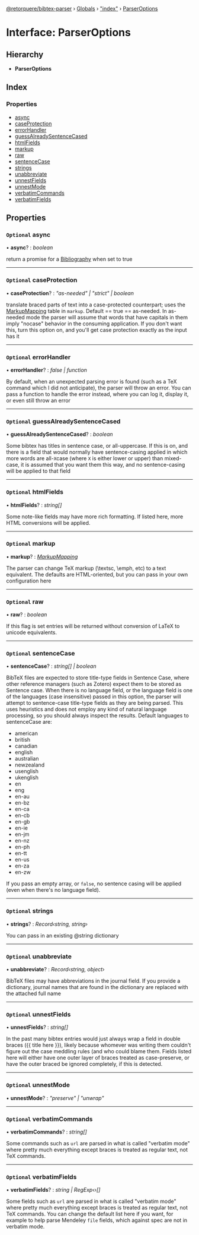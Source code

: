 [@retorquere/bibtex-parser](../README.md) › [Globals](../globals.md) › ["index"](../modules/_index_.md) › [ParserOptions](_index_.parseroptions.md)

# Interface: ParserOptions

## Hierarchy

* **ParserOptions**

## Index

### Properties

* [async](_index_.parseroptions.md#optional-async)
* [caseProtection](_index_.parseroptions.md#optional-caseprotection)
* [errorHandler](_index_.parseroptions.md#optional-errorhandler)
* [guessAlreadySentenceCased](_index_.parseroptions.md#optional-guessalreadysentencecased)
* [htmlFields](_index_.parseroptions.md#optional-htmlfields)
* [markup](_index_.parseroptions.md#optional-markup)
* [raw](_index_.parseroptions.md#optional-raw)
* [sentenceCase](_index_.parseroptions.md#optional-sentencecase)
* [strings](_index_.parseroptions.md#optional-strings)
* [unabbreviate](_index_.parseroptions.md#optional-unabbreviate)
* [unnestFields](_index_.parseroptions.md#optional-unnestfields)
* [unnestMode](_index_.parseroptions.md#optional-unnestmode)
* [verbatimCommands](_index_.parseroptions.md#optional-verbatimcommands)
* [verbatimFields](_index_.parseroptions.md#optional-verbatimfields)

## Properties

### `Optional` async

• **async**? : *boolean*

return a promise for a [Bibliography](_index_.bibliography.md) when set to true

___

### `Optional` caseProtection

• **caseProtection**? : *"as-needed" | "strict" | boolean*

translate braced parts of text into a case-protected counterpart; uses the [MarkupMapping](_index_.markupmapping.md) table in `markup`. Default == true == as-needed.
In as-needed mode the parser will assume that words that have capitals in them imply "nocase" behavior in the consuming application. If you don't want this, turn this option on, and you'll get
case protection exactly as the input has it

___

### `Optional` errorHandler

• **errorHandler**? : *false | function*

By default, when an unexpected parsing error is found (such as a TeX command which I did not anticipate), the parser will throw an error. You can pass a function to handle the error instead,
where you can log it, display it, or even still throw an error

___

### `Optional` guessAlreadySentenceCased

• **guessAlreadySentenceCased**? : *boolean*

Some bibtex has titles in sentence case, or all-uppercase. If this is on, and there is a field that would normally have sentence-casing applied in which more words are all-`X`case
(where `X` is either lower or upper) than mixed-case, it is assumed that you want them this way, and no sentence-casing will be applied to that field

___

### `Optional` htmlFields

• **htmlFields**? : *string[]*

Some note-like fields may have more rich formatting. If listed here, more HTML conversions will be applied.

___

### `Optional` markup

• **markup**? : *[MarkupMapping](_index_.markupmapping.md)*

The parser can change TeX markup (\textsc, \emph, etc) to a text equivalent. The defaults are HTML-oriented, but you can pass in your own configuration here

___

### `Optional` raw

• **raw**? : *boolean*

If this flag is set entries will be returned without conversion of LaTeX to unicode equivalents.

___

### `Optional` sentenceCase

• **sentenceCase**? : *string[] | boolean*

BibTeX files are expected to store title-type fields in Sentence Case, where other reference managers (such as Zotero) expect them to be stored as Sentence case. When there is no language field, or the language field
is one of the languages (case insensitive) passed in this option, the parser will attempt to sentence-case title-type fields as they are being parsed. This uses heuristics and does not employ any kind of natural
language processing, so you should always inspect the results. Default languages to sentenceCase are:

- american
- british
- canadian
- english
- australian
- newzealand
- usenglish
- ukenglish
- en
- eng
- en-au
- en-bz
- en-ca
- en-cb
- en-gb
- en-ie
- en-jm
- en-nz
- en-ph
- en-tt
- en-us
- en-za
- en-zw

If you pass an empty array, or `false`, no sentence casing will be applied (even when there's no language field).

___

### `Optional` strings

• **strings**? : *Record‹string, string›*

You can pass in an existing @string dictionary

___

### `Optional` unabbreviate

• **unabbreviate**? : *Record‹string, object›*

BibTeX files may have abbreviations in the journal field. If you provide a dictionary, journal names that are found in the dictionary are replaced with the attached full name

___

### `Optional` unnestFields

• **unnestFields**? : *string[]*

In the past many bibtex entries would just always wrap a field in double braces ({{ title here }}), likely because whomever was writing them couldn't figure out the case meddling rules (and who could
blame them. Fields listed here will either have one outer layer of braces treated as case-preserve, or have the outer braced be ignored completely, if this is detected.

___

### `Optional` unnestMode

• **unnestMode**? : *"preserve" | "unwrap"*

___

### `Optional` verbatimCommands

• **verbatimCommands**? : *string[]*

Some commands such as `url` are parsed in what is called "verbatim mode" where pretty much everything except braces is treated as regular text, not TeX commands.

___

### `Optional` verbatimFields

• **verbatimFields**? : *string | RegExp‹›[]*

Some fields such as `url` are parsed in what is called "verbatim mode" where pretty much everything except braces is treated as regular text, not TeX commands. You can change the default list here if you want,
for example to help parse Mendeley `file` fields, which against spec are not in verbatim mode.
